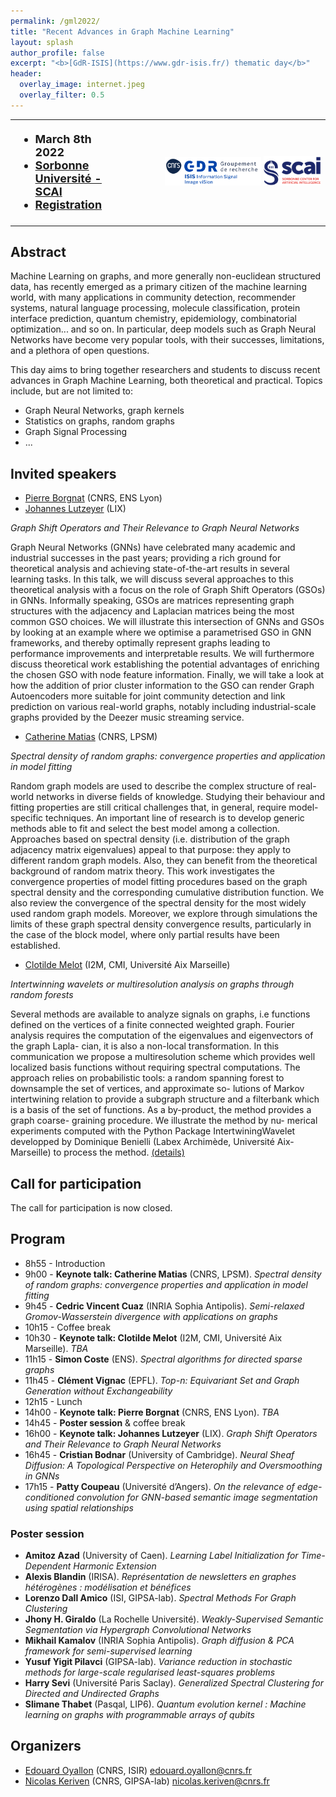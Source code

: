 ```yaml
---
permalink: /gml2022/
title: "Recent Advances in Graph Machine Learning"
layout: splash
author_profile: false
excerpt: "<b>[GdR-ISIS](https://www.gdr-isis.fr/) thematic day</b>"
header:
  overlay_image: internet.jpeg
  overlay_filter: 0.5
---
```


<style>
table, th, td {
  border: 0px;
}
</style>

<table style='table-layout:fixed;'>
  <tbody>
    <tr>
      <td align="left" style="font-size:18px;font-weight:bold">
        <ul>
          <li>March 8th 2022</li>
          <li><a href="https://scai.sorbonne-universite.fr/">Sorbonne Université - SCAI</a></li>
          <li><a href="https://www.gdr-isis.fr/index.php/reunion/467/">Registration</a></li>
        </ul>
      </td>
      <td align="right">
	<a href="https://www.gdr-isis.fr/index.php/reunion/467/">
	<img src="/images/logo_isis.png" alt="drawing" width="50%"/></a>
	<a href="https://scai.sorbonne-universite.fr/">
	<img src="/images/scai_logo.png" alt="drawing" width="30%"/></a>
	</td>
    </tr>
  </tbody>
</table>


## Abstract

Machine Learning on graphs, and more generally non-euclidean structured data, has recently emerged as a primary citizen of the machine learning world, with many applications in community detection, recommender systems, natural language processing, molecule classification, protein interface prediction, quantum chemistry, epidemiology, combinatorial optimization... and so on. In particular, deep models such as Graph Neural Networks have become very popular tools, with their successes, limitations, and a plethora of open questions.

This day aims to bring together researchers and students to discuss recent advances in Graph Machine Learning, both theoretical and practical. Topics include, but are not limited to:

- Graph Neural Networks, graph kernels
- Statistics on graphs, random graphs
- Graph Signal Processing
- ...

## Invited speakers

- [Pierre Borgnat](http://perso.ens-lyon.fr/pierre.borgnat/) (CNRS, ENS Lyon)
- [Johannes Lutzeyer](http://www.lix.polytechnique.fr/Labo/Johannes.LUTZEYER/) (LIX)

*Graph Shift Operators and Their Relevance to Graph Neural Networks*

Graph Neural Networks (GNNs) have celebrated many academic and industrial successes in the past years; providing a rich ground for theoretical analysis and achieving state-of-the-art results in several learning tasks. In this talk, we will discuss several approaches to this theoretical analysis with a focus on the role of Graph Shift Operators (GSOs) in GNNs. Informally speaking, GSOs are matrices representing graph structures with the adjacency and Laplacian matrices being the most common GSO choices. We will illustrate this intersection of GNNs and GSOs by looking at an example where we optimise a parametrised GSO in GNN frameworks, and thereby optimally represent graphs leading to performance improvements and interpretable results. We will furthermore discuss theoretical work establishing the potential advantages of enriching the chosen GSO with node feature information. Finally, we will take a look at how the addition of prior cluster information to the GSO can render Graph Autoencoders more suitable for joint community detection and link prediction on various real-world graphs, notably including industrial-scale graphs provided by the Deezer music streaming service. 

- [Catherine Matias](http://cmatias.perso.math.cnrs.fr/) (CNRS, LPSM)

*Spectral density of random graphs: convergence properties and application in model fitting*

Random graph models are used to describe the complex structure of real-world networks in diverse fields of knowledge. Studying their behaviour and fitting properties are still critical challenges that, in general, require model-specific techniques. An important line of research is to develop generic methods able to fit and select the best model among a collection. Approaches based on spectral density (i.e. distribution of the graph adjacency matrix eigenvalues) appeal to that purpose: they apply to different random graph models. Also, they can benefit from the theoretical background of random matrix theory. This work investigates the convergence properties of model fitting procedures based on the graph spectral density and the corresponding cumulative distribution function. We also review the convergence of the spectral density for the most widely used random graph models. Moreover, we explore through simulations the limits of these graph spectral density convergence results, particularly in the case of the block model, where only partial results have been established. 

- [Clotilde Melot](http://www.i2m.univ-amu.fr/perso/clothilde.melot/) (I2M, CMI, Université Aix Marseille)

*Intertwinning wavelets or multiresolution analysis on graphs through random forests*

Several methods are available to analyze signals on graphs, i.e functions defined on the vertices of a finite connected weighted graph. Fourier analysis requires the computation of the eigenvalues and eigenvectors of the graph Lapla- cian, it is also a non-local transformation. In this communication we propose a multiresolution scheme which provides well localized basis functions without requiring spectral computations. The approach relies on probabilistic tools: a random spanning forest to downsample the set of vertices, and approximate so- lutions of Markov intertwining relation to provide a subgraph structure and a filterbank which is a basis of the set of functions. As a by-product, the method provides a graph coarse- graining procedure. We illustrate the method by nu- merical experiments computed with the Python Package IntertwiningWavelet developped by Dominique Benielli (Labex Archimède, Université Aix-Marseille) to process the method. [(details)](https://nkeriven.github.io/files/abstract_GDR_Isis_MELOT_03-22.pdf)

## Call for participation

The call for participation is now closed.

## Program

- 8h55 - Introduction
- 9h00 - **Keynote talk: Catherine Matias** (CNRS, LPSM). *Spectral density of random graphs: convergence properties and application in model fitting*
- 9h45 - **Cedric Vincent Cuaz** (INRIA Sophia Antipolis). *Semi-relaxed Gromov-Wasserstein divergence with applications on graphs*
- 10h15 - Coffee break
- 10h30 - **Keynote talk: Clotilde Melot** (I2M, CMI, Université Aix Marseille). *TBA*
- 11h15 - **Simon Coste** (ENS). *Spectral algorithms for directed sparse graphs*
- 11h45 - **Clément Vignac** (EPFL). *Top-n: Equivariant Set and Graph Generation without Exchangeability*
- 12h15 - Lunch
- 14h00 - **Keynote talk: Pierre Borgnat** (CNRS, ENS Lyon). *TBA*
- 14h45 - **Poster session** & coffee break
- 16h00 - **Keynote talk: Johannes Lutzeyer** (LIX). *Graph Shift Operators and Their Relevance to Graph Neural Networks*
- 16h45 - **Cristian Bodnar** (University of Cambridge). *Neural Sheaf Diffusion: A Topological Perspective on Heterophily and Oversmoothing in GNNs*
- 17h15 - **Patty Coupeau** (Université d’Angers). *On the relevance of edge-conditioned convolution for GNN-based semantic image segmentation using spatial relationships*

### Poster session

- **Amitoz Azad** (University of Caen). *Learning Label Initialization for Time-Dependent Harmonic Extension*
- **Alexis Blandin** (IRISA). *Représentation de newsletters en graphes hétérogènes : modélisation et bénéfices*
- **Lorenzo Dall Amico** (ISI, GIPSA-lab). *Spectral Methods For Graph Clustering*
- **Jhony H. Giraldo** (La Rochelle Université). *Weakly-Supervised Semantic Segmentation via Hypergraph Convolutional Networks*
- **Mikhail Kamalov** (INRIA Sophia Antipolis). *Graph diffusion & PCA framework for semi-supervised learning*
- **Yusuf Yigit Pilavci** (GIPSA-lab). *Variance reduction in stochastic methods for large-scale regularised least-squares problems*
- **Harry Sevi** (Université Paris Saclay). *Generalized Spectral Clustering for Directed and Undirected Graphs*
- **Slimane Thabet** (Pasqal, LIP6). *Quantum evolution kernel : Machine learning on graphs with programmable arrays of qubits*

## Organizers

- [Edouard Oyallon](https://edouardoyallon.github.io/) (CNRS, ISIR) edouard.oyallon@cnrs.fr
- [Nicolas Keriven](https://nkeriven.github.io/) (CNRS, GIPSA-lab) nicolas.keriven@cnrs.fr





